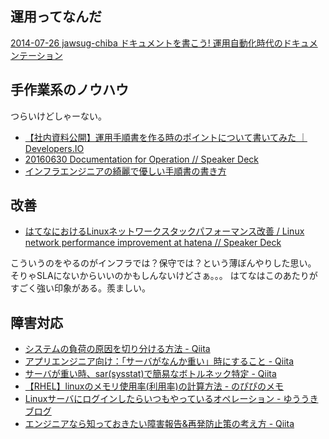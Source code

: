 運用ってなんだ
---

[2014-07-26 jawsug-chiba ドキュメントを書こう! 運用自動化時代のドキュメンテーション](http://www.slideshare.net/opelab/20140726-jawsugchiba)

手作業系のノウハウ
---

つらいけどしゃーない。

* [【社内資料公開】運用手順書を作る時のポイントについて書いてみた ｜ Developers.IO](http://dev.classmethod.jp/operation/cm-operation-manual-howto/)
* [20160630 Documentation for Operation // Speaker Deck](https://speakerdeck.com/opelab/20160630-documentation-for-operation)
* [インフラエンジニアの綺麗で優しい手順書の書き方](http://www.slideshare.net/shoheikoyama77/ss-52793124)

改善
----

* [はてなにおけるLinuxネットワークスタックパフォーマンス改善 / Linux network performance improvement at hatena // Speaker Deck](https://speakerdeck.com/yuukit/linux-network-performance-improvement-at-hatena)

こういうのをやるのがインフラでは？保守では？という薄ぼんやりした思い。
そりゃSLAにないからいいのかもしんないけどさぁ。。。
はてなはこのあたりがすごく強い印象がある。羨ましい。

障害対応
---

* [システムの負荷の原因を切り分ける方法 - Qiita](http://qiita.com/k0kubun/items/8ab1dfa7c0359d8e618d)
* [アプリエンジニア向け：「サーバがなんか重い」時にすること - Qiita](http://qiita.com/yuku_t/items/2f5341e4aa635800a0a1)
* [サーバが重い時、sar(sysstat)で簡易なボトルネック特定 - Qiita](http://qiita.com/kidach1/items/07637a5baa0da7d52e6a)
* [【RHEL】linuxのメモリ使用率(利用率)の計算方法 - のぴぴのメモ](http://nopipi.hatenablog.com/entry/2015/09/13/181026)
* [Linuxサーバにログインしたらいつもやっているオペレーション - ゆううきブログ](http://yuuki.hatenablog.com/entry/linux-server-operations)
* [エンジニアなら知っておきたい障害報告&再発防止策の考え方 - Qiita](http://qiita.com/hirokidaichi/items/f9f4549c88aaf8b38bda)
